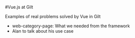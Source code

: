 #Vue.js at Gilt

Examples of real problems solved by Vue in Gilt

- web-category-page: What we needed from the framework
- Alan to talk about his use case